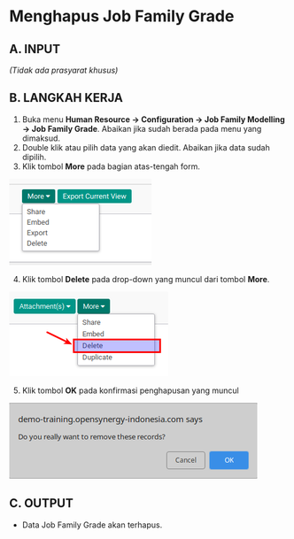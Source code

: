 # Menghapus Job Family Grade

## A. INPUT

*(Tidak ada prasyarat khusus)*

## B. LANGKAH KERJA

1. Buka menu **Human Resource -> Configuration -> Job Family Modelling -> Job Family Grade**. Abaikan jika sudah berada pada menu yang dimaksud.
2. Double klik atau pilih data yang akan diedit. Abaikan jika data sudah dipilih.
3. Klik tombol **More** pada bagian atas-tengah form.

![](../../img/job-grade-category/tombol-more.png)

4. Klik tombol **Delete** pada drop-down yang muncul dari tombol **More**.

![](../../img/job-grade-category/tombol-delete.png)

5. Klik tombol **OK** pada konfirmasi penghapusan yang muncul

![](../../img/job-grade-category/tombol-hapus-ok.png)

## C. OUTPUT

* Data Job Family Grade akan terhapus.
